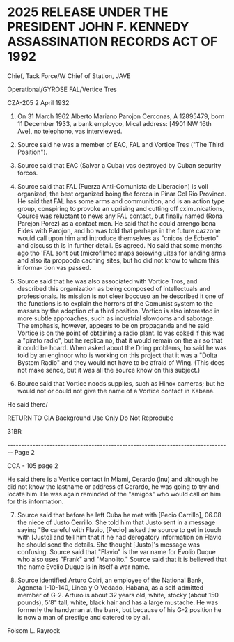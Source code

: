 # 2025 RELEASE UNDER THE PRESIDENT JOHN F. KENNEDY ASSASSINATION RECORDS ACT OF 1992

Chief, Tack Force/W
Chief of Station, JAVE

Operational/GYROSE
FAL/Vertice Tres

CZA-205
2 April 1932

1. On 31 March 1962 Alberto Mariano Parojon Cerconas, A 12895479, born 11 December 1933, a bank employco, Mical address: [4901 NW 16th Ave], no telephono, vas interviewed.

2. Source said he was a member of EAC, FAL and Vortice Tres ("The Third Position").

3. Source said that EAC (Salvar a Cuba) vas destroyed by Cuban security forcos.

4. Source said that FAL (Fuerza Anti-Comunista de Liberacion) is voll organized, the best organized boing the forcca in Pinar Col Rio Province. He said that FAL has some arms and communition, and is an action type group, conspiring to provoke an uprising and cutting off cximunications, Cource was reluctant to news any FAL contact, but finally named (Rona Parejon Porez) as a contact men. He said that he could arrengo bona Fides with Parojon, and ho was told that perhaps in the future cazzone would call upon him and introduce themselves as "cnicos de Ecberto" and discuss th is in further detail. Es agreed. No said that some months ago tho 'FAL sont out (microfilmed maps sojowing uitas for landing arms and also ita propooda caching sites, but ho did not know to whom this informa- tion vas passed.

5. Source said that he was also associated with Vortice Tros, and described this organization as being composed of intellectuals and professionals. Its mission is not cleer boccuso an he described it one of the functions is to explain the horrors of the Comunist system to the masses by the adoption of a third position. Vortico is also intorestod in more subtle approaches, such as industrial slowdoms and sabotage. The emphasis, however, appears to be on propaganda and he said Vortice is on the point of obtaining a radio plant. lo vas coked if this was a "pirato radio", but he replica no, that it would remain on the air so that it could be hoard. When asked about the Dring problems, ho said he was told by an enginoor who is working on this project that it was a "Dolta Bystom Radio" and they would not have to be afraid of Wing. (This does not make senco, but it was all the source know on this subject.)

6. Bource said that Vortice noods supplies, such as Hinox cameras; but he would not or could not give the name of a Vortice contact in Kabana.

He said there/

RETURN TO CIA
Background Use Only
Do Not Reprodube

31BR

-------------------------------------------------------------------------------- Page 2

CCA - 105
page 2

He said there is a Vertice contact in Miami, Cerardo (lnu) and although he did not know the lastname or address of Cerardo, he was going to try and locate him. He was again reminded of the "amigos" who would call on him for this information.

7. Source said that before he left Cuba he met with [Pecio Carrillo], 06.08 the niece of Justo Cerrillo. She told him that Justo sent in a message saying "Be careful with Flavio, [Pecio] asked the source to get in touch with [Justo] and tell him that if he had derogatory information on Flavio he should send the details. She thought [Justo]'s message was confusing. Source said that "Flavio" is the var name for Evolio Duque who also uses "Frank" and "Manolito." Source said that it is believed that the name Evelio Duque is in itself a war name.

8. Source identified Arturo Colri, an employee of the National Bank, Agonota 1-10-140, Linca y O Vedado, Habana, as a self-admitted member of G-2. Arturo is about 32 years old, white, stocky (about 150 pounds), 5'8" tall, white, black hair and has a large mustache. He was formerly the handyman at the bank, but because of his G-2 position he is now a man of prestige and catered to by all.

Folsom L. Rayrock